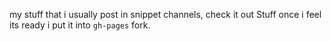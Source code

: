 my stuff that i usually post in snippet channels, check it out
Stuff once i feel its ready i put it into `gh-pages` fork.
